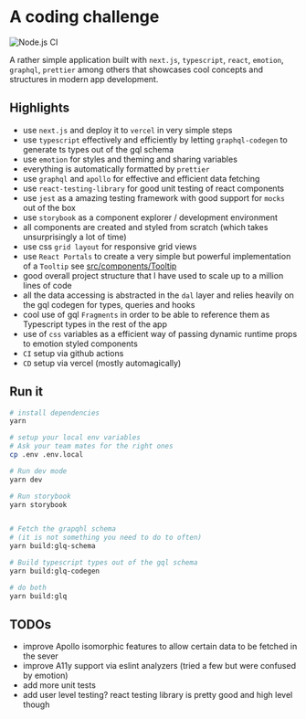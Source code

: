 # A coding challenge

![Node.js CI](https://github.com/franleplant/frontend-test/workflows/Node.js%20CI/badge.svg)

A rather simple application built with `next.js`, `typescript`, `react`, `emotion`, `graphql`, `prettier`
among others that showcases cool concepts and structures in modern app development.

## Highlights

- use `next.js` and deploy it to `vercel` in very simple steps
- use `typescript` effectively and efficiently by letting `graphql-codegen` to generate ts types out of the gql schema
- use `emotion` for styles and theming and sharing variables
- everything is automatically formatted by `prettier`
- use `graphql` and `apollo` for effective and efficient data fetching
- use `react-testing-library` for good unit testing of react components
- use `jest` as a amazing testing framework with good support for `mocks` out of the box
- use `storybook` as a component explorer / development environment
- all components are created and styled from scratch (which takes unsurprisingly a lot of time)
- use css `grid layout` for responsive grid views
- use `React Portals` to create a very simple but powerful implementation of a `Tooltip` see [src/components/Tooltip](./src/components/Tooltip)
- good overall project structure that I have used to scale up to a million lines of code
- all the data accessing is abstracted in the `dal` layer and relies heavily on the gql codegen for types, queries and hooks
- cool use of gql `Fragments` in order to be able to reference them as Typescript types in the rest of the app
- use of `css` variables as a efficient way of passing dynamic runtime props to emotion styled components
- `CI` setup via github actions
- `CD` setup via vercel (mostly automagically)

## Run it

```bash
# install dependencies
yarn

# setup your local env variables
# Ask your team mates for the right ones
cp .env .env.local

# Run dev mode
yarn dev

# Run storybook
yarn storybook


# Fetch the grapqhl schema
# (it is not something you need to do to often)
yarn build:glq-schema

# Build typescript types out of the gql schema
yarn build:glq-codegen

# do both
yarn build:glq
```

## TODOs

- improve Apollo isomorphic features to allow certain data to be fetched in the sever
- improve A11y support via eslint analyzers (tried a few but were confused by emotion)
- add more unit tests
- add user level testing? react testing library is pretty good and high level though
